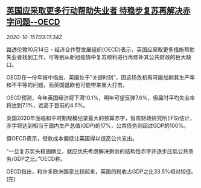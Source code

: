 <!--1602732198000-->
[英国应采取更多行动帮助失业者 待稳步复苏再解决赤字问题--OECD](https://cn.reuters.com/article/oecd-uk-jobless-aid-1015-idCNKBS2700B0)
------

<div><i>2020-10-15T03:11:34Z</i></div><p>路透伦敦10月14日 - 经济合作暨发展组织(OECD)表示，英国应采取更多措施帮助失业者找到工作，可等到从新冠疫情中复苏顺利进行再修补其公共财政的巨大缺口。</p><p>OECD在一份年报中指出，英国处于“关键时刻”，因这场危机有可能加剧其生产率和不平等的问题，而英国退欧也可能带来重大打击。</p><p>OECD预测，今年英国经济将下滑10.1%，明年可望反弹7.6%，但届时平均失业率将达到7.1%，远高于目前的4.5%。</p><p>英国2020年面临和平时期规模纪录最大的预算赤字，智库财政研究所(IFS)估计，赤字将达到相当于国内生产总值(GDP)的17%，公共债务则超过GDP的100%。</p><p>但OECD表示，借款成本偏低让英国得以提高公共支出。</p><p>“一旦复苏势头稳固确立，就应优先考虑解决剩余的结构性赤字并逐步压低公共债务/GDP之比。”OECD称。</p><p>OECD指出，和许多欧洲国家比较起来，英国的税收占GDP之比33.5%相对较低。(完)</p>
